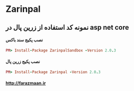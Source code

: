 # Zarinpal
نمونه کد استفاده از زرین پال در asp net core
----------------------------
#### نصب پکیج سند باکس
```ruby
PM> Install-Package ZarinpalSandbox -Version 2.0.3
```
#### نصب پکیج زرین پال
```ruby
PM> Install-Package Zarinpal -Version 2.0.3
```
#### http://farazmaan.ir
